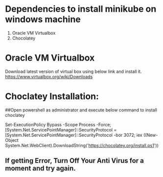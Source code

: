 # Dependencies to install minikube on windows machine
1. Oracle VM Virtualbox
2. Chocolatey

# Oracle VM Virtualbox
Download latest version of virtual box using below link and install it.
https://www.virtualbox.org/wiki/Downloads
# Choclatey Installation:

##Open powershell as administrator and execute below command to install choclatey

Set-ExecutionPolicy Bypass -Scope Process -Force; [System.Net.ServicePointManager]::SecurityProtocol = [System.Net.ServicePointManager]::SecurityProtocol -bor 3072; iex ((New-Object System.Net.WebClient).DownloadString('https://chocolatey.org/install.ps1'))

## If getting Error, Turn Off Your Anti Virus for a moment and try again.